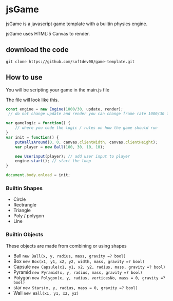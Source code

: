 # jsGame
jsGame is a javascript game template with a builtin physics engine.

jsGame uses HTML:5 Canvas to render.

## download the code
```console
git clone https://github.com/softdev00/game-template.git
```

## How to use

You will be scripting your game in the main.js file

The file will look like this.
```javascript
const engine = new Engine(1000/30, update, render);
 // do not change update and render you can change frame rate 1000/30 to other rates

var gamelogic = function() {
    // where you code the logic / rules on how the game should run
}
var init = function() {
    putWallsAround(0, 0, canvas.clientWidth, canvas.clientHeight);
    var player = new Ball(100, 30, 10, 10);

    new Userinput(player); // add user input to player
    engine.start(); // start the loop
}

document.body.onload = init;
```
### Builtin Shapes
- Circle
- Rectrangle
- Triangle
- Poly / polygon
- Line

### Builtin Objects
These objects are made from combining or using shapes
- Ball `new Ball(x, y, radius, mass, gravity =? bool)`
- Box `new Box(x1, y1, x2, y2, width, mass, gravity =? bool)`
- Capsule `new Capsule(x1, y1, x2, y2, radius, mass, gravity =? bool)`
- Pyramid `new Pyramid(x, y, radius, mass, gravity =? bool)`
- Polygon `new Polygon(x, y, radius, verticesNo, mass = 0, gravity =? bool)`
- star `new Stars(x, y, radius, mass = 0, gravity =? bool)`
- Wall `new Wall(x1, y1, x2, y2)`
